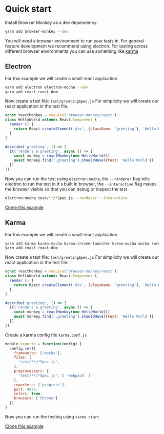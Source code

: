 # Quick start

Install Browser Monkey as a dev dependency:

```bash
yarn add browser-monkey --dev
```

You will need a browser environment to run your tests in. For general feature development we recommend using electron. For testing across different browser environments you can use something like [karma](#karma)

## Electron
For this example we will create a small react application

```bash
yarn add electron electron-mocha --dev
yarn add react react-dom
```
Now create a test file: `test/greetingSpec.js`
For simplicity we will create our react application in the test file.

```js
const reactMonkey = require('browser-monkey/react')
class HelloWorld extends React.Component {
  render () {
    return React.createElement('div', {className: 'greeting'}, 'Hello World')
  }
}

describe('greeting', () => {
  it('renders a greeting', async () => {
    const monkey = reactMonkey(new HelloWorld())
    await monkey.find('.greeting').shouldHave({text: 'Hello World'})
  })
})
```

Now you can run the test using `electron-mocha`, the `--renderer` flag tells electron to run the test in it's built in browser, the `--interactive` flag makes the browser visible so that you can debug or inspect the test

```bash
electron-mocha test/**/*Spec.js --renderer --interactive 
```

[Clone this example](https://github.com/featurist/browser-monkey-electron-mocha/)

## Karma
For this example we will create a small react application

```bash
yarn add karma karma-mocha karma-chrome-launcher karma-mocha mocha karma-webpack webpack --dev
yarn add react react-dom
```
Now create a test file: `test/greetingSpec.js`
For simplicity we will create our react application in the test file.

```js
const reactMonkey = require('browser-monkey/react')
class HelloWorld extends React.Component {
  render () {
    return React.createElement('div', {className: 'greeting'}, 'Hello World')
  }
}

describe('greeting', () => {
  it('renders a greeting', async () => {
    const monkey = reactMonkey(new HelloWorld())
    await monkey.find('.greeting').shouldHave({text: 'Hello World'})
  })
})
```

Create a karma config file `karma.conf.js`

```js
module.exports = function(config) {
  config.set({
    frameworks: ['mocha'],
    files: [
      'test/**/*Spec.js',
    ],
    preprocessors: {
      'test/**/*Spec.js': [ 'webpack' ]
    },
    reporters: ['progress'],
    port: 9876,
    colors: true,
    browsers: ['Chrome']
  })
}
```

Now you can run the testing using `karma start`

[Clone this example](https://github.com/featurist/browser-monkey-karma/)
